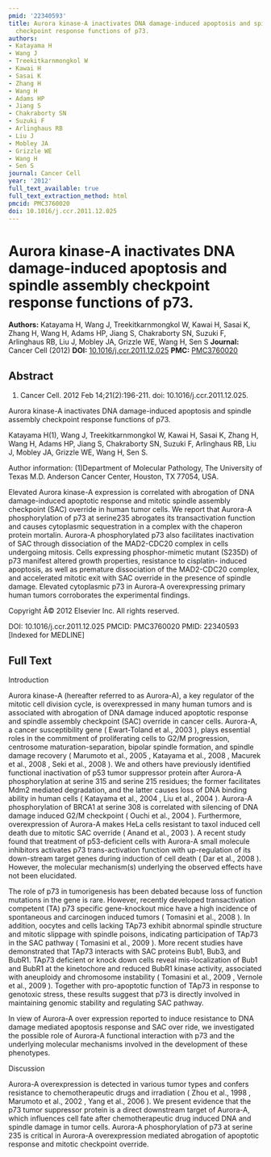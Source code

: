 ```yaml
---
pmid: '22340593'
title: Aurora kinase-A inactivates DNA damage-induced apoptosis and spindle assembly
  checkpoint response functions of p73.
authors:
- Katayama H
- Wang J
- Treekitkarnmongkol W
- Kawai H
- Sasai K
- Zhang H
- Wang H
- Adams HP
- Jiang S
- Chakraborty SN
- Suzuki F
- Arlinghaus RB
- Liu J
- Mobley JA
- Grizzle WE
- Wang H
- Sen S
journal: Cancer Cell
year: '2012'
full_text_available: true
full_text_extraction_method: html
pmcid: PMC3760020
doi: 10.1016/j.ccr.2011.12.025
---
```


# Aurora kinase-A inactivates DNA damage-induced apoptosis and spindle assembly checkpoint response functions of p73.
**Authors:** Katayama H, Wang J, Treekitkarnmongkol W, Kawai H, Sasai K, Zhang H, Wang H, Adams HP, Jiang S, Chakraborty SN, Suzuki F, Arlinghaus RB, Liu J, Mobley JA, Grizzle WE, Wang H, Sen S
**Journal:** Cancer Cell (2012)
**DOI:** [10.1016/j.ccr.2011.12.025](https://doi.org/10.1016/j.ccr.2011.12.025)
**PMC:** [PMC3760020](https://www.ncbi.nlm.nih.gov/pmc/articles/PMC3760020/)

## Abstract

1. Cancer Cell. 2012 Feb 14;21(2):196-211. doi: 10.1016/j.ccr.2011.12.025.

Aurora kinase-A inactivates DNA damage-induced apoptosis and spindle assembly 
checkpoint response functions of p73.

Katayama H(1), Wang J, Treekitkarnmongkol W, Kawai H, Sasai K, Zhang H, Wang H, 
Adams HP, Jiang S, Chakraborty SN, Suzuki F, Arlinghaus RB, Liu J, Mobley JA, 
Grizzle WE, Wang H, Sen S.

Author information:
(1)Department of Molecular Pathology, The University of Texas M.D. Anderson 
Cancer Center, Houston, TX 77054, USA.

Elevated Aurora kinase-A expression is correlated with abrogation of DNA 
damage-induced apoptotic response and mitotic spindle assembly checkpoint (SAC) 
override in human tumor cells. We report that Aurora-A phosphorylation of p73 at 
serine235 abrogates its transactivation function and causes cytoplasmic 
sequestration in a complex with the chaperon protein mortalin. Aurora-A 
phosphorylated p73 also facilitates inactivation of SAC through dissociation of 
the MAD2-CDC20 complex in cells undergoing mitosis. Cells expressing 
phosphor-mimetic mutant (S235D) of p73 manifest altered growth properties, 
resistance to cisplatin- induced apoptosis, as well as premature dissociation of 
the MAD2-CDC20 complex, and accelerated mitotic exit with SAC override in the 
presence of spindle damage. Elevated cytoplasmic p73 in Aurora-A overexpressing 
primary human tumors corroborates the experimental findings.

Copyright Â© 2012 Elsevier Inc. All rights reserved.

DOI: 10.1016/j.ccr.2011.12.025
PMCID: PMC3760020
PMID: 22340593 [Indexed for MEDLINE]

## Full Text

Introduction

Aurora kinase-A (hereafter referred to as Aurora-A), a key regulator of the mitotic cell division cycle, is overexpressed in many human tumors and is associated with abrogation of DNA damage induced apoptotic response and spindle assembly checkpoint (SAC) override in cancer cells. Aurora-A, a cancer susceptibility gene ( Ewart-Toland et al., 2003 ), plays essential roles in the commitment of proliferating cells to G2/M progression, centrosome maturation-separation, bipolar spindle formation, and spindle damage recovery ( Marumoto et al., 2005 , Katayama et al., 2008 , Macurek et al., 2008 , Seki et al., 2008 ). We and others have previously identified functional inactivation of p53 tumor suppressor protein after Aurora-A phosphorylation at serine 315 and serine 215 residues; the former facilitates Mdm2 mediated degradation, and the latter causes loss of DNA binding ability in human cells ( Katayama et al., 2004 , Liu et al., 2004 ). Aurora-A phosphorylation of BRCA1 at serine 308 is correlated with silencing of DNA damage induced G2/M checkpoint ( Ouchi et al., 2004 ). Furthermore, overexpression of Aurora-A makes HeLa cells resistant to taxol induced cell death due to mitotic SAC override ( Anand et al., 2003 ). A recent study found that treatment of p53-deficient cells with Aurora-A small molecule inhibitors activates p73 trans-activation function with up-regulation of its down-stream target genes during induction of cell death ( Dar et al., 2008 ). However, the molecular mechanism(s) underlying the observed effects have not been elucidated.

The role of p73 in tumorigenesis has been debated because loss of function mutations in the gene is rare. However, recently developed transactivation competent (TA) p73 specific gene-knockout mice have a high incidence of spontaneous and carcinogen induced tumors ( Tomasini et al., 2008 ). In addition, oocytes and cells lacking TAp73 exhibit abnormal spindle structure and mitotic slippage with spindle poisons, indicating participation of TAp73 in the SAC pathway ( Tomasini et al., 2009 ). More recent studies have demonstrated that TAp73 interacts with SAC proteins Bub1, Bub3, and BubR1. TAp73 deficient or knock down cells reveal mis-localization of Bub1 and BubR1 at the kinetochore and reduced BubR1 kinase activity, associated with aneuploidy and chromosome instability ( Tomasini et al., 2009 , Vernole et al., 2009 ). Together with pro-apoptotic function of TAp73 in response to genotoxic stress, these results suggest that p73 is directly involved in maintaining genomic stability and regulating SAC pathway.

In view of Aurora-A over expression reported to induce resistance to DNA damage mediated apoptosis response and SAC over ride, we investigated the possible role of Aurora-A functional interaction with p73 and the underlying molecular mechanisms involved in the development of these phenotypes.

Discussion

Aurora-A overexpression is detected in various tumor types and confers resistance to chemotherapeutic drugs and irradiation ( Zhou et al., 1998 , Marumoto et al., 2002 , Yang et al., 2006 ). We present evidence that the p73 tumor suppressor protein is a direct downstream target of Aurora-A, which influences cell fate after chemotherapeutic drug induced DNA and spindle damage in tumor cells. Aurora-A phosphorylation of p73 at serine 235 is critical in Aurora-A overexpression mediated abrogation of apoptotic response and mitotic checkpoint override.
